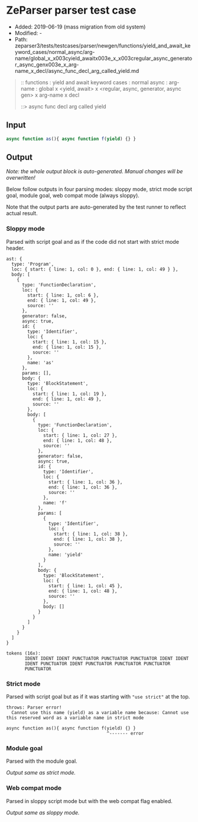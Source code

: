 # ZeParser parser test case

- Added: 2019-06-19 (mass migration from old system)
- Modified: -
- Path: zeparser3/tests/testcases/parser/newgen/functions/yield_and_await_keyword_cases/normal_async/arg-name/global_x_x003cyield_awaitx003e_x_x003cregular_async_generator_async_genx003e_x_arg-name_x_decl/async_func_decl_arg_called_yield.md

> :: functions : yield and await keyword cases : normal async : arg-name : global x <yield, await> x <regular, async, generator, async gen> x arg-name x decl
>
> ::> async func decl arg called yield

## Input

`````js
async function as(){ async function f(yield) {} }
`````

## Output

_Note: the whole output block is auto-generated. Manual changes will be overwritten!_

Below follow outputs in four parsing modes: sloppy mode, strict mode script goal, module goal, web compat mode (always sloppy).

Note that the output parts are auto-generated by the test runner to reflect actual result.

### Sloppy mode

Parsed with script goal and as if the code did not start with strict mode header.

`````
ast: {
  type: 'Program',
  loc: { start: { line: 1, col: 0 }, end: { line: 1, col: 49 } },
  body: [
    {
      type: 'FunctionDeclaration',
      loc: {
        start: { line: 1, col: 6 },
        end: { line: 1, col: 49 },
        source: ''
      },
      generator: false,
      async: true,
      id: {
        type: 'Identifier',
        loc: {
          start: { line: 1, col: 15 },
          end: { line: 1, col: 15 },
          source: ''
        },
        name: 'as'
      },
      params: [],
      body: {
        type: 'BlockStatement',
        loc: {
          start: { line: 1, col: 19 },
          end: { line: 1, col: 49 },
          source: ''
        },
        body: [
          {
            type: 'FunctionDeclaration',
            loc: {
              start: { line: 1, col: 27 },
              end: { line: 1, col: 48 },
              source: ''
            },
            generator: false,
            async: true,
            id: {
              type: 'Identifier',
              loc: {
                start: { line: 1, col: 36 },
                end: { line: 1, col: 36 },
                source: ''
              },
              name: 'f'
            },
            params: [
              {
                type: 'Identifier',
                loc: {
                  start: { line: 1, col: 38 },
                  end: { line: 1, col: 38 },
                  source: ''
                },
                name: 'yield'
              }
            ],
            body: {
              type: 'BlockStatement',
              loc: {
                start: { line: 1, col: 45 },
                end: { line: 1, col: 48 },
                source: ''
              },
              body: []
            }
          }
        ]
      }
    }
  ]
}

tokens (16x):
       IDENT IDENT IDENT PUNCTUATOR PUNCTUATOR PUNCTUATOR IDENT IDENT
       IDENT PUNCTUATOR IDENT PUNCTUATOR PUNCTUATOR PUNCTUATOR
       PUNCTUATOR
`````

### Strict mode

Parsed with script goal but as if it was starting with `"use strict"` at the top.

`````
throws: Parser error!
  Cannot use this name (yield) as a variable name because: Cannot use this reserved word as a variable name in strict mode

async function as(){ async function f(yield) {} }
                                      ^------- error
`````


### Module goal

Parsed with the module goal.

_Output same as strict mode._

### Web compat mode

Parsed in sloppy script mode but with the web compat flag enabled.

_Output same as sloppy mode._

